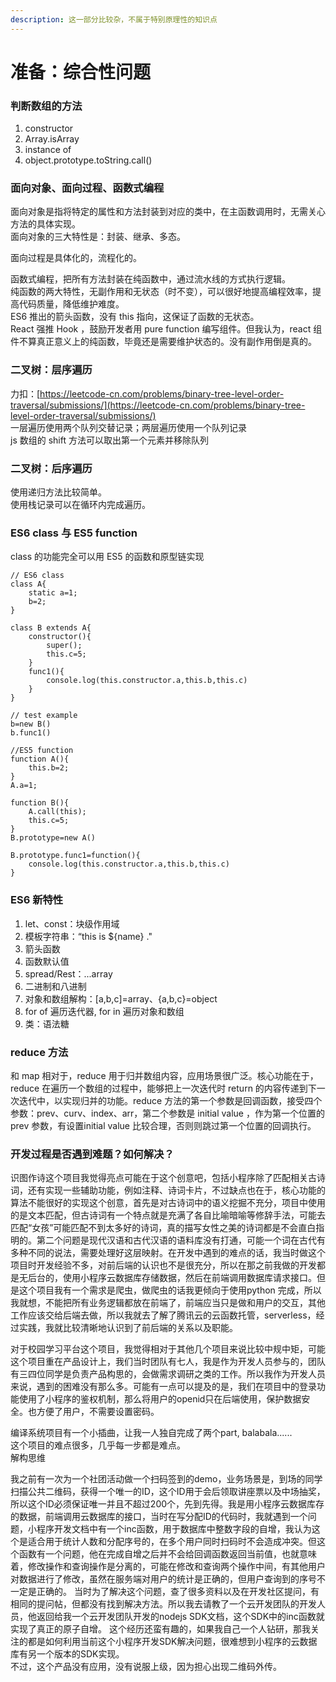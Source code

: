 ```yaml
---
description: 这一部分比较杂，不属于特别原理性的知识点
---
```


# 准备：综合性问题

### 判断数组的方法

1. constructor
2. Array.isArray
3. instance of
4. object.prototype.toString.call\(\)

### 面向对象、面向过程、函数式编程

面向对象是指将特定的属性和方法封装到对应的类中，在主函数调用时，无需关心方法的具体实现。  
面向对象的三大特性是：封装、继承、多态。

面向过程是具体化的，流程化的。

函数式编程，把所有方法封装在纯函数中，通过流水线的方式执行逻辑。  
纯函数的两大特性，无副作用和无状态（时不变），可以很好地提高编程效率，提高代码质量，降低维护难度。  
ES6 推出的箭头函数，没有 this 指向，这保证了函数的无状态。  
React 强推 Hook ，鼓励开发者用 pure function 编写组件。但我认为，react 组件不算真正意义上的纯函数，毕竟还是需要维护状态的。没有副作用倒是真的。

### 二叉树：层序遍历

力扣：[https://leetcode-cn.com/problems/binary-tree-level-order-traversal/submissions/](https://leetcode-cn.com/problems/binary-tree-level-order-traversal/submissions/)  
一层遍历使用两个队列交替记录；两层遍历使用一个队列记录  
js 数组的 shift 方法可以取出第一个元素并移除队列

### 二叉树：后序遍历

使用递归方法比较简单。  
使用栈记录可以在循环内完成遍历。

### ES6 class 与 ES5 function

class 的功能完全可以用 ES5 的函数和原型链实现

```text
// ES6 class
class A{
    static a=1;
    b=2;
}

class B extends A{
    constructor(){
        super();
        this.c=5;
    }
    func1(){
        console.log(this.constructor.a,this.b,this.c)
    }
}

// test example
b=new B()
b.func1()

//ES5 function
function A(){
    this.b=2;
}
A.a=1;

function B(){
    A.call(this);
    this.c=5;
}
B.prototype=new A()

B.prototype.func1=function(){
    console.log(this.constructor.a,this.b,this.c)
}
```

### ES6 新特性

1. let、const：块级作用域
2. 模板字符串：“this is ${name} ."
3. 箭头函数
4. 函数默认值
5. spread/Rest：...array
6. 二进制和八进制
7. 对象和数组解构：\[a,b,c\]=array、{a,b,c}=object
8. for of 遍历迭代器, for in 遍历对象和数组
9. 类：语法糖

### reduce 方法

和 map 相对于，reduce 用于归并数组内容，应用场景很广泛。核心功能在于，reduce 在遍历一个数组的过程中，能够把上一次迭代时 return 的内容传递到下一次迭代中，以实现归并的功能。reduce 方法的第一个参数是回调函数，接受四个参数：prev、curv、index、arr，第二个参数是 initial value ，作为第一个位置的 prev 参数，有设置initial value 比较合理，否则则跳过第一个位置的回调执行。

### 开发过程是否遇到难题？如何解决？

识图作诗这个项目我觉得亮点可能在于这个创意吧，包括小程序除了匹配相关古诗词，还有实现一些辅助功能，例如注释、诗词卡片，不过缺点也在于，核心功能的算法不能很好的实现这个创意，首先是对古诗词中的语义挖掘不充分，项目中使用的是文本匹配，但古诗词有一个特点就是充满了各自比喻暗喻等修辞手法，可能去匹配“女孩”可能匹配不到太多好的诗词，真的描写女性之美的诗词都是不会直白指明的。第二个问题是现代汉语和古代汉语的语料库没有打通，可能一个词在古代有多种不同的说法，需要处理好这层映射。在开发中遇到的难点的话，我当时做这个项目时开发经验不多，对前后端的认识也不是很充分，所以在那之前我做的开发都是无后台的，使用小程序云数据库存储数据，然后在前端调用数据库请求接口。但是这个项目我有一个需求是爬虫，做爬虫的话我更倾向于使用python 完成，所以我就想，不能把所有业务逻辑都放在前端了，前端应当只是做和用户的交互，其他工作应该交给后端去做，所以我就去了解了腾讯云的云函数托管，serverless，经过实践，我就比较清晰地认识到了前后端的关系以及职能。

对于校园学习平台这个项目，我觉得相对于其他几个项目来说比较中规中矩，可能这个项目重在产品设计上，我们当时团队有七人，我是作为开发人员参与的，团队有三四位同学是负责产品构思的，会做需求调研之类的工作。所以我作为开发人员来说，遇到的困难没有那么多。可能有一点可以提及的是，我们在项目中的登录功能使用了小程序的鉴权机制，那么将用户的openid只在后端使用，保护数据安全。也方便了用户，不需要设置密码。

编译系统项目有一个小插曲，让我一人独自完成了两个part, balabala......  
这个项目的难点很多，几乎每一步都是难点。  
解构思维

我之前有一次为一个社团活动做一个扫码签到的demo，业务场景是，到场的同学扫描公共二维码，获得一个唯一的ID，这个ID用于会后领取讲座票以及中场抽奖，所以这个ID必须保证唯一并且不超过200个，先到先得。我是用小程序云数据库存的数据，前端调用云数据库的接口，当时在写分配ID的代码时，我就遇到一个问题，小程序开发文档中有一个inc函数，用于数据库中整数字段的自增，我认为这个是适合用于统计人数和分配序号的，在多个用户同时扫码时不会造成冲突。但这个函数有一个问题，他在完成自增之后并不会给回调函数返回当前值，也就意味着，修改操作和查询操作是分离的，可能在修改和查询两个操作中间，有其他用户对数据进行了修改，虽然在服务端对用户的统计是正确的，但用户查询到的序号不一定是正确的。 当时为了解决这个问题，查了很多资料以及在开发社区提问，有相同的提问帖，但都没有找到解决方法。所以我去请教了一个云开发团队的开发人员，他返回给我一个云开发团队开发的nodejs SDK文档，这个SDK中的inc函数就实现了真正的原子自增。 这个经历还蛮有趣的，如果我自己一个人钻研，那我关注的都是如何利用当前这个小程序开发SDK解决问题，很难想到小程序的云数据库有另一个版本的SDK实现。  
不过，这个产品没有应用，没有说服上级，因为担心出现二维码外传。

